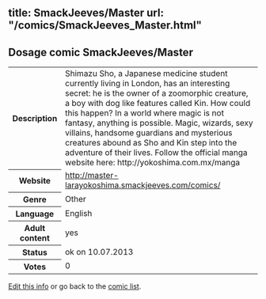 title: SmackJeeves/Master
url: "/comics/SmackJeeves_Master.html"
---
Dosage comic SmackJeeves/Master
-----------------------------------------

<p id="msg"></p>
<script type="text/javascript">
if (window.location.search === '?edit_info_mail=sent_ok') {
  var elem = document.getElementById("msg");
  elem.innerHTML = 'Edited information sucessfully sent for review, which is usually done daily. Thanks!';
  elem.className = 'ok';
}
</script>
<table class="comicinfo">
<tr>
<th>Description</th><td>Shimazu Sho, a Japanese medicine student currently living in London, has an interesting secret: he is the owner of a zoomorphic creature, a boy with dog like features called Kin. How could this happen? In a world where magic is not fantasy, anything is possible. Magic, wizards, sexy villains, handsome guardians and mysterious creatures abound as Sho and Kin step into the adventure of their lives. Follow the official manga website here: http://yokoshima.com.mx/manga</td>
</tr>
<tr>
<th>Website</th><td><a href="http://master-larayokoshima.smackjeeves.com/comics/">http://master-larayokoshima.smackjeeves.com/comics/</a></td>
</tr>
<tr>
<th>Genre</th><td>Other</td>
</tr>
<tr>
<th>Language</th><td>English</td>
</tr>
<tr>
<th>Adult content</th><td>yes</td>
</tr>
<tr>
<th>Status</th><td>ok on 10.07.2013</td>
</tr>
<tr>
<th>Votes</th><td>0</td>
</tr>
</table>

[Edit this info](SmackJeeves_Master_edit.html) or go back to the [comic list](../comic-index.html).
